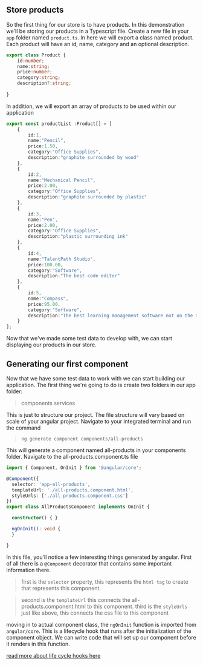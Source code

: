 ## Store products ##

So the first thing for our store is to have products. In this demonstration we'll be storing our products in a Typescript file. Create a new file in your ``app`` folder named ``product.ts``. In here we will export a class named product. Each product will have an id, name, category and an optional description.

```Typescript
export class Product {
    id:number;
    name:string;
    price:number;
    category:string;
    description?:string;
    
}
```

In addition, we will  export an array of products to be used within our application

```Typescript
export const productList :Product[] = [
    {
        id:1,
        name:"Pencil",
        price:1.50,
        category:"Office Supplies",
        description:"graphite surrounded by wood"
    },
    {
        id:2,
        name:"Mechanical Pencil",
        price:2.00,
        category:"Office Supplies",
        description:"graphite surrounded by plastic"
    },
    {
        id:3,
        name:"Pen",
        price:2.00,
        category:"Office Supplies",
        description:"plastic surrounding ink"
    },
    {
        id:4,
        name:"TalentPath Studio",
        price:100.00,
        category:"Software",
        description:"The best code editor"
    },
    {
        id:5,
        name:"Compass",
        price:95.00,
        category:"Software",
        description:"The best learning management software not on the market!"
    }
];
```

Now that we've made some test data to develop with, we can start displaying our products in our store.

## Generating our first component ##

Now that we have some test data to work with we can start building our application. The first thing we're going to do is create two folders in our app folder:

> components
> services

This is just to structure our project. The file structure will vary based on scale of your angular project. Navigate to your integrated terminal and run the command

> ``ng generate component components/all-products``

This will generate a component named all-products in your components folder. Navigate to the all-products.component.ts file


```Typescript
import { Component, OnInit } from '@angular/core';

@Component({
  selector: 'app-all-products',
  templateUrl: './all-products.component.html',
  styleUrls: ['./all-products.component.css']
})
export class AllProductsComponent implements OnInit {

  constructor() { }

  ngOnInit(): void {
  }

}
```

In this file, you'll notice a few interesting things generated by angular. First of all there is a ``@Component`` decorator that contains some important information there. 

> first is the ``selector``  property, this represents the ``html tag`` to create that represents this component. 

> second is the ``templateUrl`` this connects the all-products.component.html to this component.
> third is the ``styleUrls`` just like above, this connects the css file to this component


moving in to actual component class, the ``ngOnInit`` function is imported from ``angular/core``. This is a lifecycle hook that runs after the initialization of the component object. We can write code that will set up our component before it renders in this function.

[read more about life cycle hooks here](https://angular.io/guide/lifecycle-hooks)